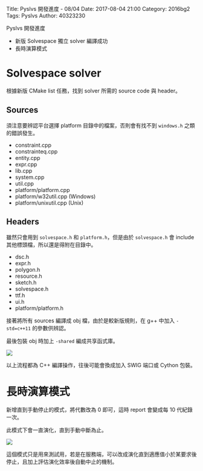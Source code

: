 Title: Pyslvs 開發進度 - 08/04
Date: 2017-08-04 21:00
Category: 2016bg2
Tags: Pyslvs
Author: 40323230

Pyslvs 開發進度

+ 新版 Solvespace 獨立 solver 編譯成功
+ 長時演算模式

<!-- PELICAN_END_SUMMARY -->

Solvespace solver
===

根據新版 CMake list 任務，找到 solver 所需的 source code 與 header。

Sources
---

須注意要辨認平台選擇 platform 目錄中的檔案，否則會有找不到 `windows.h` 之類的錯誤發生。

+ constraint.cpp
+ constrainteq.cpp
+ entity.cpp
+ expr.cpp
+ lib.cpp
+ system.cpp
+ util.cpp
+ platform/platform.cpp
+ platform/w32util.cpp (Windows)
+ platform/unixutil.cpp (Unix)

Headers
---

雖然只會用到 `solvespace.h` 和 `platform.h`，但是由於 `solvespace.h` 會 include 其他標頭檔，所以還是得附在目錄中。

+ dsc.h
+ expr.h
+ polygon.h
+ resource.h
+ sketch.h
+ solvespace.h
+ ttf.h
+ ui.h
+ platform/platform.h

接著將所有 sources 編譯成 obj 檔，由於是較新版規則，在 g++ 中加入 `-std=c++11` 的參數供辨認。

最後包裝 obj 時加上 `-shared` 編成共享函式庫。

![](https://raw.githubusercontent.com/coursemdetw/project_site_files/gh-pages/files/pyslvs/17_08_04_01.png)

以上流程都為 C++ 編譯操作，往後可能會換成加入 SWIG 端口或 Cython 包裝。

長時演算模式
===

新增直到手動停止的模式，將代數改為 0 即可，這時 report 會變成每 10 代紀錄一次。

此模式下會一直演化，直到手動中斷為止。

![](https://raw.githubusercontent.com/coursemdetw/project_site_files/gh-pages/files/pyslvs/17_08_04_02.png)

這個模式只是用來測試用，若是在服務端，可以改成演化直到適應值小於某要求後停止，且加上評估演化效率後自動中止的機制。